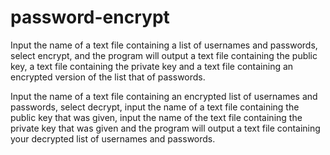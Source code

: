 # password-encrypt
Input the name of a text file containing a list of usernames and passwords, select encrypt, and the program will output a text file containing the public key, a text file containing the private key and a text file containing an encrypted version of the list that of passwords.

Input the name of a text file containing an encrypted list of usernames and passwords, select decrypt, input the name of a text file containing the public key that was given, input the name of the text file containing the private key that was given and the program will output a text file containing your decrypted list of usernames and passwords.

